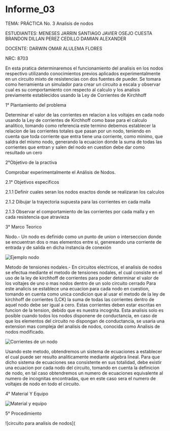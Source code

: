 # Informe_03

TEMA: PRÁCTICA No. 3 Analisis de nodos

ESTUDIANTES:  MENESES JARRIN SANTIAGO JAVIER OSEJO CUESTA BRANDON DILLAN PEREZ CEDILLO DAMIAN ALEXANDER 
    
DOCENTE: DARWIN OMAR ALULEMA FLORES 
 
NRC:  8703

En esta pratica determinaremos el funcionamiento del analisis en los nodos respectivo utilizando conocimientos previos aplicados experimentalmente en un circuito mixto de resistencias con dos fuentes de pueder. Se tomara como herramienta un simulador para crear un circuito a escala y observar cual es su comportamiento con respecto al calculo y los analisis previamente establecidos usando la Ley de Corrientes de Kirchhoff

1° Plantamiento del problema 
	
 Determinar el valor de las corrientes en relacion a los voltajes en cada nodo usando la Ley de corrientes de Kirchhoff como base para el calculo analitico, tomando como referencia este termino debemos establecer la relacion de las corrientes totales que pasan por un nodo, teniendo en cuenta que toda corriente que entra tiene una corriente, como minimo, que saldra del mismo nodo, generando la ecuacion donde la suma de todas las corrientes que entran y salen del nodo en cuestion debe dar como resultado un cero

2°Objetivo de la practiva 
	
  Comprobar experimentalmente el Análisis de Nodos.
 
 2.1° Objetivos especificos 
 
2.1.1 Definir cuales seran los nodos exactos donde se realizaran los calculos
  
 2.1.2 Dibujar la trayectoria supuesta para las corrientes en cada malla
  
  2.1.3 Observar el comportamiento de las corrientes por cada malla y en cada resistencia que atravieza
  
3° Marco Teorico

Nodo.- 
  Un nodo es definido como un punto de union o interseccion donde se encuentran dos o mas elementos entre si, genereando una corriente de entrada y de salida en dicha instancia de conexión
   
![Ejemplo nodo](https://github.com/Damian-A-Perez/Informe_03/blob/master/Img/Nodo.jpg)

Metodo de tensiones nodales.-
En circuitos electricos, el analisis de nodos se efectua mediante el metodo de tensiones nodales, el cual consiste en el uso de la ley de kirchhoff de corrientes para poder determinar el valor de los voltajes de uno o mas nodos dentro de un solo circuito cerrado
Para este analicis se establece una ecuacion para cada nodo en cuestion, tomando en cuenta como unica condicion que al usar el metodo de la ley de kirchhoff de corrientes (LCK) la suma de todas las corrientes dentro de aquel nodo debe ser igual a cero. Estas corrientes deben estar escritas en funcion de la tension, debido que es nuestra incognita.
Esta analisis solo es posible cuando todos los nodos disponene de conductancia, en caso de que los elementos del circuito no dispongan de conductancia, se usaria una extension mas compleja del analisis de nodos, conocida como Analisis de nodos modificado.

![Corrientes de un nodo](https://github.com/Damian-A-Perez/Informe_03/blob/master/Img/Corrientes%20de%20un%20nodo.png)

Usando este metodo, obtendremos un sistema de ecuaciones a establecer el cual puede ser resulto analiticamente mediante algebra lineal. Para que dicho sistema de ecuaciones sea consistente en sus totalidad, debe existir una ecuacion por cada nodo del circuito, tomando en cuenta la definicion de nodo, en tal caso obtendremos un numero de ecuaciones equivalente al numero de incognitas encontradas, que en este caso sera el numero de voltajes de nodo en todo el circuito.

4° Material Y Equipo 

![Material y equipo](https://github.com/Damian-A-Perez/Informe_03/blob/master/Img/Material%20y%20equipo%20(2).png)

5° Procedimiento 

![circuito para analisis de nodos](

  
